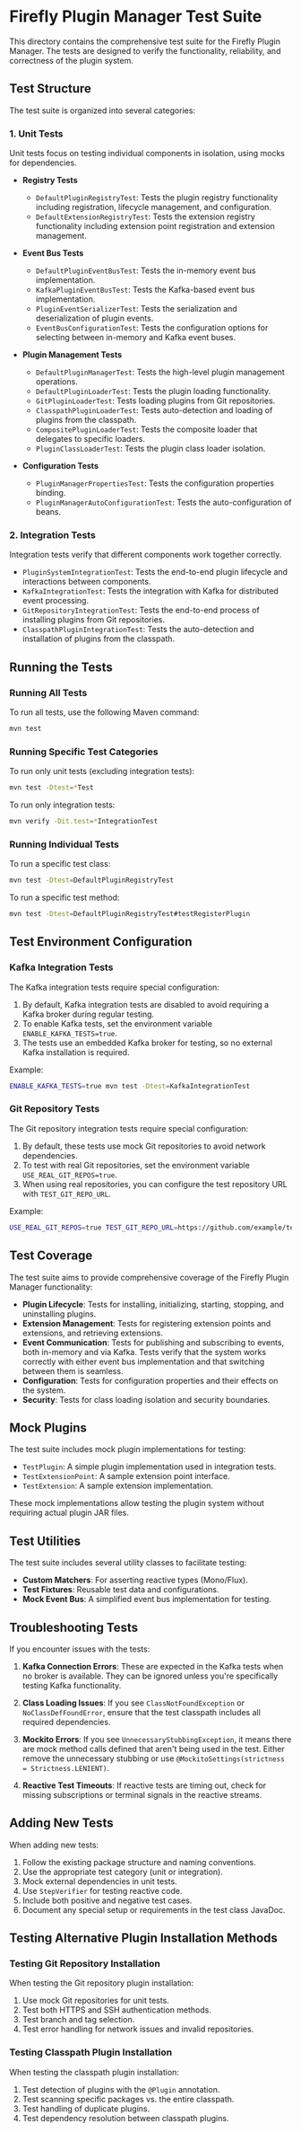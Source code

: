 # Firefly Plugin Manager Test Suite

This directory contains the comprehensive test suite for the Firefly Plugin Manager. The tests are designed to verify the functionality, reliability, and correctness of the plugin system.

## Test Structure

The test suite is organized into several categories:

### 1. Unit Tests

Unit tests focus on testing individual components in isolation, using mocks for dependencies.

- **Registry Tests**
  - `DefaultPluginRegistryTest`: Tests the plugin registry functionality including registration, lifecycle management, and configuration.
  - `DefaultExtensionRegistryTest`: Tests the extension registry functionality including extension point registration and extension management.

- **Event Bus Tests**
  - `DefaultPluginEventBusTest`: Tests the in-memory event bus implementation.
  - `KafkaPluginEventBusTest`: Tests the Kafka-based event bus implementation.
  - `PluginEventSerializerTest`: Tests the serialization and deserialization of plugin events.
  - `EventBusConfigurationTest`: Tests the configuration options for selecting between in-memory and Kafka event buses.

- **Plugin Management Tests**
  - `DefaultPluginManagerTest`: Tests the high-level plugin management operations.
  - `DefaultPluginLoaderTest`: Tests the plugin loading functionality.
  - `GitPluginLoaderTest`: Tests loading plugins from Git repositories.
  - `ClasspathPluginLoaderTest`: Tests auto-detection and loading of plugins from the classpath.
  - `CompositePluginLoaderTest`: Tests the composite loader that delegates to specific loaders.
  - `PluginClassLoaderTest`: Tests the plugin class loader isolation.

- **Configuration Tests**
  - `PluginManagerPropertiesTest`: Tests the configuration properties binding.
  - `PluginManagerAutoConfigurationTest`: Tests the auto-configuration of beans.

### 2. Integration Tests

Integration tests verify that different components work together correctly.

- `PluginSystemIntegrationTest`: Tests the end-to-end plugin lifecycle and interactions between components.
- `KafkaIntegrationTest`: Tests the integration with Kafka for distributed event processing.
- `GitRepositoryIntegrationTest`: Tests the end-to-end process of installing plugins from Git repositories.
- `ClasspathPluginIntegrationTest`: Tests the auto-detection and installation of plugins from the classpath.

## Running the Tests

### Running All Tests

To run all tests, use the following Maven command:

```bash
mvn test
```

### Running Specific Test Categories

To run only unit tests (excluding integration tests):

```bash
mvn test -Dtest=*Test
```

To run only integration tests:

```bash
mvn verify -Dit.test=*IntegrationTest
```

### Running Individual Tests

To run a specific test class:

```bash
mvn test -Dtest=DefaultPluginRegistryTest
```

To run a specific test method:

```bash
mvn test -Dtest=DefaultPluginRegistryTest#testRegisterPlugin
```

## Test Environment Configuration

### Kafka Integration Tests

The Kafka integration tests require special configuration:

1. By default, Kafka integration tests are disabled to avoid requiring a Kafka broker during regular testing.
2. To enable Kafka tests, set the environment variable `ENABLE_KAFKA_TESTS=true`.
3. The tests use an embedded Kafka broker for testing, so no external Kafka installation is required.

Example:

```bash
ENABLE_KAFKA_TESTS=true mvn test -Dtest=KafkaIntegrationTest
```

### Git Repository Tests

The Git repository integration tests require special configuration:

1. By default, these tests use mock Git repositories to avoid network dependencies.
2. To test with real Git repositories, set the environment variable `USE_REAL_GIT_REPOS=true`.
3. When using real repositories, you can configure the test repository URL with `TEST_GIT_REPO_URL`.

Example:

```bash
USE_REAL_GIT_REPOS=true TEST_GIT_REPO_URL=https://github.com/example/test-plugin.git mvn test -Dtest=GitRepositoryIntegrationTest
```

## Test Coverage

The test suite aims to provide comprehensive coverage of the Firefly Plugin Manager functionality:

- **Plugin Lifecycle**: Tests for installing, initializing, starting, stopping, and uninstalling plugins.
- **Extension Management**: Tests for registering extension points and extensions, and retrieving extensions.
- **Event Communication**: Tests for publishing and subscribing to events, both in-memory and via Kafka. Tests verify that the system works correctly with either event bus implementation and that switching between them is seamless.
- **Configuration**: Tests for configuration properties and their effects on the system.
- **Security**: Tests for class loading isolation and security boundaries.

## Mock Plugins

The test suite includes mock plugin implementations for testing:

- `TestPlugin`: A simple plugin implementation used in integration tests.
- `TestExtensionPoint`: A sample extension point interface.
- `TestExtension`: A sample extension implementation.

These mock implementations allow testing the plugin system without requiring actual plugin JAR files.

## Test Utilities

The test suite includes several utility classes to facilitate testing:

- **Custom Matchers**: For asserting reactive types (Mono/Flux).
- **Test Fixtures**: Reusable test data and configurations.
- **Mock Event Bus**: A simplified event bus implementation for testing.

## Troubleshooting Tests

If you encounter issues with the tests:

1. **Kafka Connection Errors**: These are expected in the Kafka tests when no broker is available. They can be ignored unless you're specifically testing Kafka functionality.

2. **Class Loading Issues**: If you see `ClassNotFoundException` or `NoClassDefFoundError`, ensure that the test classpath includes all required dependencies.

3. **Mockito Errors**: If you see `UnnecessaryStubbingException`, it means there are mock method calls defined that aren't being used in the test. Either remove the unnecessary stubbing or use `@MockitoSettings(strictness = Strictness.LENIENT)`.

4. **Reactive Test Timeouts**: If reactive tests are timing out, check for missing subscriptions or terminal signals in the reactive streams.

## Adding New Tests

When adding new tests:

1. Follow the existing package structure and naming conventions.
2. Use the appropriate test category (unit or integration).
3. Mock external dependencies in unit tests.
4. Use `StepVerifier` for testing reactive code.
5. Include both positive and negative test cases.
6. Document any special setup or requirements in the test class JavaDoc.

## Testing Alternative Plugin Installation Methods

### Testing Git Repository Installation

When testing the Git repository plugin installation:

1. Use mock Git repositories for unit tests.
2. Test both HTTPS and SSH authentication methods.
3. Test branch and tag selection.
4. Test error handling for network issues and invalid repositories.

### Testing Classpath Plugin Installation

When testing the classpath plugin installation:

1. Test detection of plugins with the `@Plugin` annotation.
2. Test scanning specific packages vs. the entire classpath.
3. Test handling of duplicate plugins.
4. Test dependency resolution between classpath plugins.
